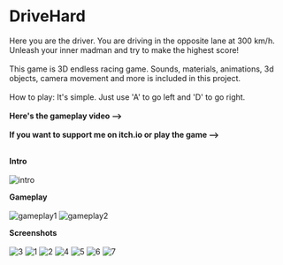 # DriveHard

Here you are the driver. You are driving in the opposite lane at 300 km/h. Unleash your inner madman and try to make the highest score! <br> <br> 
This game is 3D endless racing game. Sounds, materials, animations, 3d objects, camera movement and more is included  in this project. <br> <br> 
How to play: It's simple. Just use 'A' to go left and 'D' to go right. <br> <br> 
<strong> Here's the gameplay video -->  </strong> <br><br>
<strong> If you want to support me on itch.io or play the game -->  </strong> <br><br>

<strong> Intro </strong> <br><br>
![intro](https://user-images.githubusercontent.com/59232592/137591541-115c4f01-c0a5-4099-b2e0-9a3fb7245473.gif)

<strong> Gameplay </strong> <br><br>
![gameplay1](https://user-images.githubusercontent.com/59232592/137591544-0197068f-60ad-4c08-93f1-0463c136e276.gif)
![gameplay2](https://user-images.githubusercontent.com/59232592/137591548-0617ff71-9998-400f-8451-8a24810e667b.gif)

<strong> Screenshots </strong> <br><br>
![3](https://user-images.githubusercontent.com/59232592/137591591-f416895a-b789-4f21-8a4b-0d5bb8991b3b.png)
![1](https://user-images.githubusercontent.com/59232592/137591593-2faf7656-e0a5-4344-a9c7-f2b18b8dfe3a.png)
![2](https://user-images.githubusercontent.com/59232592/137591594-9fcba654-8c1d-4f45-83d8-f15b85553f97.png)
![4](https://user-images.githubusercontent.com/59232592/137591607-da6e3ead-e864-444a-a544-1c8f8e802f6d.png)
![5](https://user-images.githubusercontent.com/59232592/137591608-9e3dc786-8b39-4942-bd5b-b2ccf74748c0.png)
![6](https://user-images.githubusercontent.com/59232592/137591612-a24a5a99-770b-4546-af25-6ec41250b4a6.png)
![7](https://user-images.githubusercontent.com/59232592/137591615-00203b48-0105-443d-92fc-d86b1085d858.png)
